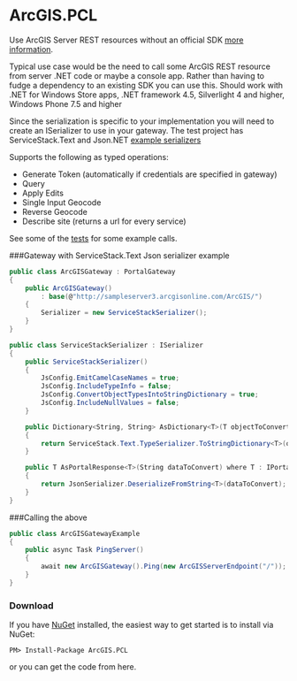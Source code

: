 ArcGIS.PCL
==========

Use ArcGIS Server REST resources without an official SDK [more information](http://davetimmins.wordpress.com/2013/07/11/arcgis-pclthe-what-why-how/).

Typical use case would be the need to call some ArcGIS REST resource from server .NET code or maybe a console app. Rather than having to fudge a dependency to an existing SDK you can use this. 
Should work with .NET for Windows Store apps, .NET framework 4.5, Silverlight 4 and higher, Windows Phone 7.5 and higher

Since the serialization is specific to your implementation you will need to create an ISerializer to use in your gateway. The test project has ServiceStack.Text and Json.NET [example serializers](https://github.com/davetimmins/ArcGIS.PCL/blob/dev/ArcGIS.Test/ISerializer.cs) 

Supports the following as typed operations:

 - Generate Token (automatically if credentials are specified in gateway)
 - Query
 - Apply Edits
 - Single Input Geocode
 - Reverse Geocode
 - Describe site (returns a url for every service)

See some of the [tests](https://github.com/davetimmins/ArcGIS.PCL/blob/dev/ArcGIS.Test/ArcGISGatewayTests.cs) for some example calls.

###Gateway with ServiceStack.Text Json serializer example  
```csharp
public class ArcGISGateway : PortalGateway
{
    public ArcGISGateway()
        : base(@"http://sampleserver3.arcgisonline.com/ArcGIS/")
    {
        Serializer = new ServiceStackSerializer();
    }
}

public class ServiceStackSerializer : ISerializer
{
    public ServiceStackSerializer()
    {
        JsConfig.EmitCamelCaseNames = true;
        JsConfig.IncludeTypeInfo = false;
        JsConfig.ConvertObjectTypesIntoStringDictionary = true;
        JsConfig.IncludeNullValues = false;
    }

    public Dictionary<String, String> AsDictionary<T>(T objectToConvert) where T : CommonParameters
    {
        return ServiceStack.Text.TypeSerializer.ToStringDictionary<T>(objectToConvert);
    }

    public T AsPortalResponse<T>(String dataToConvert) where T : IPortalResponse
    {
        return JsonSerializer.DeserializeFromString<T>(dataToConvert);
    }
}
```
###Calling the above
```csharp
public class ArcGISGatewayExample
{
    public async Task PingServer()
    {
        await new ArcGISGateway().Ping(new ArcGISServerEndpoint("/"));
    }
}
```
### Download
If you have [NuGet](http://nuget.org) installed, the easiest way to get started is to install via NuGet:

    PM> Install-Package ArcGIS.PCL

or you can get the code from here.
